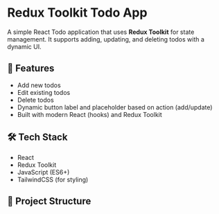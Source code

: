 # Redux Toolkit Todo App

A simple React Todo application that uses **Redux Toolkit** for state management. It supports adding, updating, and deleting todos with a dynamic UI.

## 🚀 Features

- Add new todos
- Edit existing todos
- Delete todos
- Dynamic button label and placeholder based on action (add/update)
- Built with modern React (hooks) and Redux Toolkit

## 🛠️ Tech Stack

- React
- Redux Toolkit
- JavaScript (ES6+)
- TailwindCSS (for styling)

## 📁 Project Structure